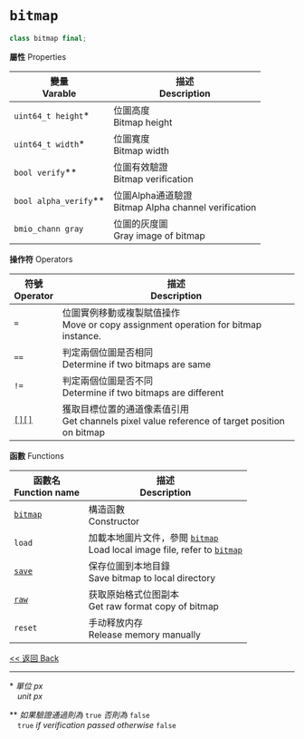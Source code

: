 # `bitmap`

```c++
class bitmap final;
```

**屬性** Properties

變量<br>Varable|描述<br>Description
-|-
`uint64_t height`*|位圖高度<br>Bitmap height
`uint64_t width`*|位圖寬度<br>Bitmap width
`bool verify`**|位圖有效驗證<br>Bitmap verification
`bool alpha_verify`**|位圖Alpha通道驗證<br>Bitmap Alpha channel verification
`bmio_chann gray`|位圖的灰度圖<br>Gray image of bitmap

**操作符** Operators

符號<br>Operator|描述<br>Description
-|-
`=`|位圖實例移動或複製賦值操作<br>Move or copy assignment operation for bitmap instance.
`==`|判定兩個位圖是否相同<br>Determine if two bitmaps are same
`!=`|判定兩個位圖是否不同<br>Determine if two bitmaps are different
[`[][]`]([][].md)|獲取目標位置的通道像素值引用<br>Get channels pixel value reference of target position on bitmap

**函數** Functions

函數名<br>Function name|描述<br>Description
-|-
[`bitmap`](bitmap.md)|構造函數<br>Constructor
`load`|加載本地圖片文件，參閲 [`bitmap`](bitmap.md)<br>Load local image file, refer to [`bitmap`](bitmap.md)
[`save`](save.md)|保存位圖到本地目錄<br>Save bitmap to local directory
[`raw`](raw.md)|获取原始格式位图副本<br>Get raw format copy of bitmap
`reset`|手动释放内存<br>Release memory manually

[<< 返回 Back](../cover.md)

---

\* *單位 px*<br>&emsp;*unit px*

\*\* *如果驗證通過則為* `true` *否則為* `false`<br>&emsp;`true` *if verification passed otherwise* `false`

